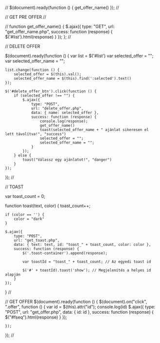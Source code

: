 


//
$(document).ready(function () {
    get_offer_name()
});
//


// GET PRE OFFER
//

//
function get_offer_name() {
    $.ajax({
        type: "GET",
        url: "get_offer_name.php",
        success: function (response) {
            $('#list').html(response)
        }
    });
};
//

// DELETE OFFER

$(document).ready(function () {
    var list = $('#list')
    var selected_offer = "";
    var selected_offer_name = "";

    list.change(function () {
        selected_offer = $(this).val();
        selected_offer_name = $(this).find(':selected').text()
    });

    $('#delete_offer_btn').click(function () {
        if (selected_offer !== "") {
            $.ajax({
                type: "POST",
                url: "delete_offer.php",
                data: { name: selected_offer },
                success: function (response) {
                    console.log(response);
                    get_offer_name()
                    toast(selected_offer_name + " ajánlat sikeresen el lett távolítva!", "success")
                    selected_offer = "";
                    selected_offer_name = "";
                }
            });
        } else {
            toast("Válassz egy ajánlatot!", "danger")
        }
    });
});
//

// TOAST

var toast_count = 0;

function toast(text, color) {
    toast_count++;

    if (color == '') {
        color = "dark"
    }

    $.ajax({
        type: "POST",
        url: "get_toast.php",
        data: { text: text, id: "toast_" + toast_count, color: color },
        success: function (response) {
            $('.toast-container').append(response);

            var toastId = "toast_" + toast_count; // Az egyedi toast id

            $('#' + toastId).toast('show'); // Megjelenítés a helyes id alapján
        }
    });
}
//

// GET OFFER
$(document).ready(function () {
    $(document).on("click", ".offer", function () {
        var id = $(this).attr("id");
        console.log(id)
        $.ajax({
            type: "POST",
            url: "get_offer.php",
            data: { id: id },
            success: function (response) {
                $("#fseq").html(response)
            }
        });

    });
});
//